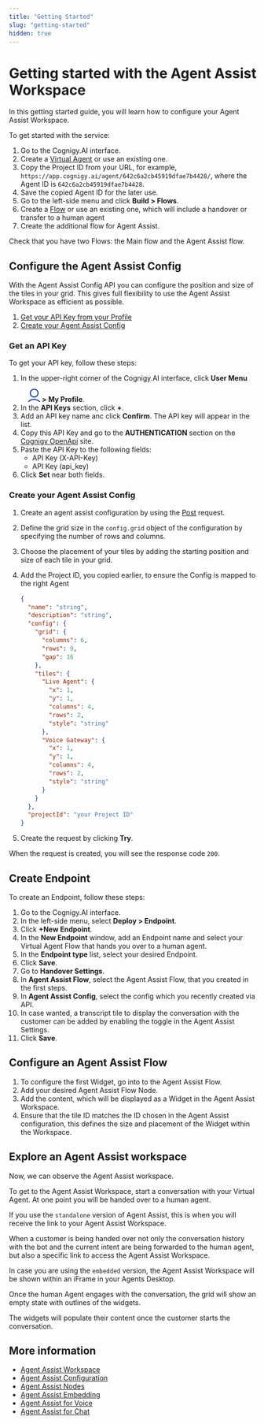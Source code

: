 ```yaml
---
title: "Getting Started"
slug: "getting-started"
hidden: true
---
```


# Getting started with the Agent Assist Workspace

In this getting started guide, you will learn how to configure your Agent Assist Workspace.

To get started with the service:

1. Go to the Cognigy.AI interface.
2. Create a [Virtual Agent](../ai/resources/agents/agents.md) or use an existing one.
3. Copy the Project ID from your URL, for example, `https://app.cognigy.ai/agent/642c6a2cb45919dfae7b4428/`, where the Agent ID is `642c6a2cb45919dfae7b4428`.
4. Save the copied Agent ID for the later use.
5. Go to the left-side menu and click **Build > Flows**.
6. Create a [Flow](../ai/resources/build/flows.md) or use an existing one, which will include a handover or transfer to a human agent 
7. Create the additional flow for Agent Assist.

Check that you have two Flows: the Main flow and the Agent Assist flow.

## Configure the Agent Assist Config

With the Agent Assist Config  API you can configure the position and size of the tiles in your grid. This gives full flexibility to use the Agent Assist Workspace as efficient as possible.​

1. [Get your API Key from your Profile](#get-an-api-key)
2. [Create your Agent Assist Config](#create-a-request)

### Get an API Key

To get your API key, follow these steps:

1. In the upper-right corner of the Cognigy.AI interface, click **User Menu ![user-menu](../assets/icons/user-menu.svg) > My Profile**.
2. In the **API Keys** section, click **+**.
3. Add an API key name anc click **Confirm**. The API key will appear in the list.
4. Copy this API Key and go to the **AUTHENTICATION** section on the [Cognigy OpenApi](https://api-trial.cognigy.ai/openapi) site.
5. Paste the API Key to the following fields:
    - API Key (X-API-Key)
    - API Key (api_key)
6. Click **Set** near both fields. 

### Create your Agent Assist Config

1. Create an agent assist configuration by using the [Post](https://api-trial.cognigy.ai/openapi#post-/v2.0/agentassistconfigs) request. 
2. Define the grid size in the `config.grid` object of the configuration by specifying the number of rows and columns. 
3. Choose the placement of your tiles by adding the starting position and size of each tile in your grid.
4. Add the Project ID, you copied earlier, to ensure the Config is mapped to the right Agent

    ```json
    {
      "name": "string",
      "description": "string",
      "config": {
        "grid": {
          "columns": 6,
          "rows": 9,
          "gap": 16
        },
        "tiles": {
          "Live Agent": {
            "x": 1,
            "y": 1,
            "columns": 4,
            "rows": 2,
            "style": "string"
          },
          "Voice Gateway": {
            "x": 1,
            "y": 1,
            "columns": 4,
            "rows": 2,
            "style": "string"
          }
        }
      },
      "projectId": "your Project ID"
    }
    ```
5. Create the request by clicking **Try**.

When the request is created, you will see the response code `200`.

## Create Endpoint

To create an Endpoint, follow these steps:

1. Go to the Cognigy.AI interface.
2. In the left-side menu, select **Deploy > Endpoint**.
3. Click **+New Endpoint**. 
4. In the **New Endpoint** window, add an Endpoint name and select your Virtual Agent Flow that hands you over to a human agent. 
5. In the **Endpoint type** list, select your desired Endpoint. 
6. Click **Save**. 
7. Go to **Handover Settings**. 
8. In **Agent Assist Flow**, select the Agent Assist Flow, that you created in the first steps. 
9. In **Agent Assist Config**, select the config which you recently created via API. 
10. In case wanted, a transcript tile to display the conversation with the customer can be added by enabling the toggle in the Agent Assist Settings.
11. Click **Save**.

## Configure an Agent Assist Flow

1. To configure the first Widget, go into to the Agent Assist Flow.
2. Add your desired Agent Assist Flow Node. 
3. Add the content, which will be displayed as a Widget in the Agent Assist Workspace.
4. Ensure that the tile ID matches the ID chosen in the Agent Assist configuration, this defines the size and placement of the Widget within the Workspace.

## Explore an Agent Assist workspace

Now, we can observe the Agent Assist workspace.

To get to the Agent Assist Workspace, start a conversation with your Virtual Agent. At one point you will be handed over to a human agent. 

If you use the `standalone` version of Agent Assist, this is when you will receive the link to your Agent Assist Workspace.​

When a customer is being  handed over not only the  conversation history with the  bot and the current intent are  being forwarded to the human agent, but also a specific link to access the Agent Assist  Workspace.​

In case you are using the `embedded` version, the Agent Assist Workspace will be shown within an iFrame in your Agents Desktop.

Once the human Agent engages with the conversation, the grid will show an empty state with outlines of the widgets. 

The widgets will populate their content once the customer starts the conversation.


## More information

- [Agent Assist Workspace](overview.md)
- [Agent Assist Configuration](configuration.md)
- [Agent Assist Nodes](../ai/flow-nodes/agent-assist/overview.md)
- [Agent Assist Embedding](embedding.md)
- [Agent Assist for Voice](../agent-assist/voice-agent-assist/voice-overview.md)
- [Agent Assist for Chat](chat-agent-assist.md)


